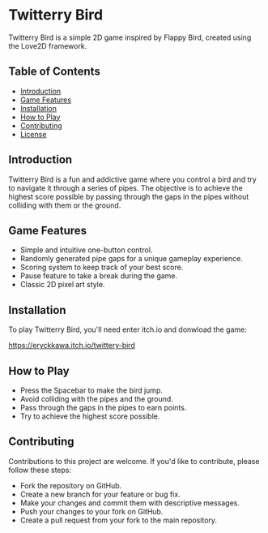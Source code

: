 # Twitterry Bird

Twitterry Bird is a simple 2D game inspired by Flappy Bird, created using the Love2D framework.

## Table of Contents

- [Introduction](#introduction)
- [Game Features](#game-features)
- [Installation](#installation)
- [How to Play](#how-to-play)
- [Contributing](#contributing)
- [License](#license)

## Introduction

Twitterry Bird is a fun and addictive game where you control a bird and try to navigate it through a series of pipes. The objective is to achieve the highest score possible by passing through the gaps in the pipes without colliding with them or the ground.

## Game Features

- Simple and intuitive one-button control.
- Randomly generated pipe gaps for a unique gameplay experience.
- Scoring system to keep track of your best score.
- Pause feature to take a break during the game.
- Classic 2D pixel art style.

## Installation

To play Twitterry Bird, you'll need enter itch.io and donwload the game:

https://eryckkawa.itch.io/twittery-bird

## How to Play
- Press the Spacebar to make the bird jump.
- Avoid colliding with the pipes and the ground.
- Pass through the gaps in the pipes to earn points.
- Try to achieve the highest score possible.

## Contributing

Contributions to this project are welcome. If you'd like to contribute, please follow these steps:

- Fork the repository on GitHub.
- Create a new branch for your feature or bug fix.
- Make your changes and commit them with descriptive messages.
- Push your changes to your fork on GitHub.
- Create a pull request from your fork to the main repository.
